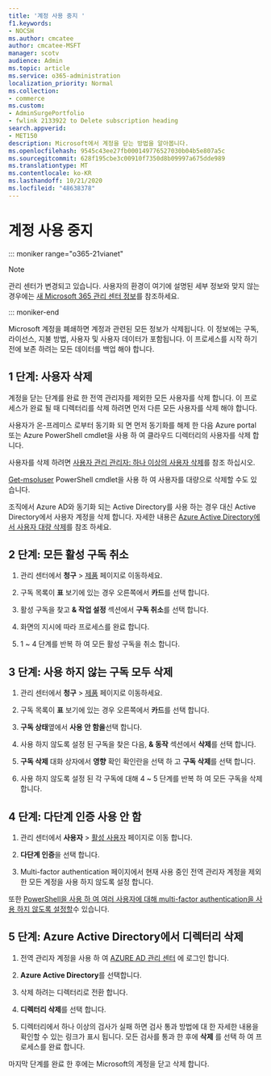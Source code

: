 ```yaml
---
title: '계정 사용 중지 '
f1.keywords:
- NOCSH
ms.author: cmcatee
author: cmcatee-MSFT
manager: scotv
audience: Admin
ms.topic: article
ms.service: o365-administration
localization_priority: Normal
ms.collection:
- commerce
ms.custom:
- AdminSurgePortfolio
- fwlink 2133922 to Delete subscription heading
search.appverid:
- MET150
description: Microsoft에서 계정을 닫는 방법을 알아봅니다.
ms.openlocfilehash: 9545c43ee27fb000149776527030b04b5e807a5c
ms.sourcegitcommit: 628f195cbe3c00910f7350d8b09997a675dde989
ms.translationtype: MT
ms.contentlocale: ko-KR
ms.lasthandoff: 10/21/2020
ms.locfileid: "48638378"
---
```

# <a name="close-your-account"></a>계정 사용 중지 

::: moniker range="o365-21vianet"

> [!NOTE]
> 관리 센터가 변경되고 있습니다. 사용자의 환경이 여기에 설명된 세부 정보와 맞지 않는 경우에는 [새 Microsoft 365 관리 센터 정보](https://docs.microsoft.com/microsoft-365/admin/microsoft-365-admin-center-preview?view=o365-21vianet)를 참조하세요.

::: moniker-end

Microsoft 계정을 폐쇄하면 계정과 관련된 모든 정보가 삭제됩니다. 이 정보에는 구독, 라이선스, 지불 방법, 사용자 및 사용자 데이터가 포함됩니다. 이 프로세스를 시작 하기 전에 보존 하려는 모든 데이터를 백업 해야 합니다.

## <a name="step-1-delete-users"></a>1 단계: 사용자 삭제

계정을 닫는 단계를 완료 한 전역 관리자를 제외한 모든 사용자를 삭제 합니다. 이 프로세스가 완료 될 때 디렉터리를 삭제 하려면 먼저 다른 모든 사용자를 삭제 해야 합니다.

사용자가 온-프레미스 로부터 동기화 되 면 먼저 동기화를 해제 한 다음 Azure portal 또는 Azure PowerShell cmdlet을 사용 하 여 클라우드 디렉터리의 사용자를 삭제 합니다.

사용자를 삭제 하려면 <a href="https://docs.microsoft.com/office365/admin/add-users/delete-a-user?view=o365-worldwide#user-management-admin-delete-one-or-more-users-from-office-365">사용자 관리 관리자: 하나 이상의 사용자 삭제</a>를 참조 하십시오.

<a href="https://go.microsoft.com/fwlink/?linkid=842230">Get-msoluser</a> PowerShell cmdlet을 사용 하 여 사용자를 대량으로 삭제할 수도 있습니다.

조직에서 Azure AD와 동기화 되는 Active Directory를 사용 하는 경우 대신 Active Directory에서 사용자 계정을 삭제 합니다. 자세한 내용은 <a href="https://docs.microsoft.com/azure/active-directory/users-groups-roles/users-bulk-delete">Azure Active Directory에서 사용자 대량 삭제</a>를 참조 하세요.

## <a name="step-2-cancel-all-active-subscriptions"></a>2 단계: 모든 활성 구독 취소

1. 관리 센터에서 **청구** > <a href="https://go.microsoft.com/fwlink/p/?linkid=842054" target="_blank">제품</a> 페이지로 이동하세요.

2. 구독 목록이 **표** 보기에 있는 경우 오른쪽에서 **카드**를 선택 합니다.

3. 활성 구독을 찾고 **& 작업 설정** 섹션에서 **구독 취소**를 선택 합니다.

4. 화면의 지시에 따라 프로세스를 완료 합니다.

5. 1 ~ 4 단계를 반복 하 여 모든 활성 구독을 취소 합니다.

## <a name="step-3-delete-all-disabled-subscriptions"></a>3 단계: 사용 하지 않는 구독 모두 삭제

1. 관리 센터에서 **청구** > <a href="https://go.microsoft.com/fwlink/p/?linkid=842054" target="_blank">제품</a> 페이지로 이동하세요.

2. 구독 목록이 **표** 보기에 있는 경우 오른쪽에서 **카드**를 선택 합니다.

3. **구독 상태**옆에서 **사용 안 함을**선택 합니다.

4. 사용 하지 않도록 설정 된 구독을 찾은 다음, **& 동작** 섹션에서 **삭제**를 선택 합니다.

5. **구독 삭제** 대화 상자에서 **영향** 확인 확인란을 선택 하 고 **구독 삭제**를 선택 합니다.

6. 사용 하지 않도록 설정 된 각 구독에 대해 4 ~ 5 단계를 반복 하 여 모든 구독을 삭제 합니다.

## <a name="step-4-disable-multi-factor-authentication"></a>4 단계: 다단계 인증 사용 안 함

1. 관리 센터에서 **사용자**  >  <a href="https://go.microsoft.com/fwlink/p/?linkid=834822" target="_blank">활성 사용자</a> 페이지로 이동 합니다.

2. **다단계 인증**을 선택 합니다.

3. Multi-factor authentication 페이지에서 현재 사용 중인 전역 관리자 계정을 제외한 모든 계정을 사용 하지 않도록 설정 합니다.

또한 <a href="https://docs.microsoft.com/azure/active-directory/authentication/howto-mfa-userstates#change-state-using-powershell">PowerShell을 사용 하 여 여러 사용자에 대해 multi-factor authentication을 사용 하지 않도록 설정할</a>수 있습니다.

## <a name="step-5-delete-the-directory-in-azure-active-directory"></a>5 단계: Azure Active Directory에서 디렉터리 삭제

1. 전역 관리자 계정을 사용 하 여 <a href="https://aad.portal.azure.com/" target="_blank">AZURE AD 관리 센터</a> 에 로그인 합니다.

2. **Azure Active Directory**를 선택합니다.

3. 삭제 하려는 디렉터리로 전환 합니다.

4. **디렉터리 삭제**를 선택 합니다.

5. 디렉터리에서 하나 이상의 검사가 실패 하면 검사 통과 방법에 대 한 자세한 내용을 확인할 수 있는 링크가 표시 됩니다. 모든 검사를 통과 한 후에 **삭제** 를 선택 하 여 프로세스를 완료 합니다.

마지막 단계를 완료 한 후에는 Microsoft의 계정을 닫고 삭제 합니다.
